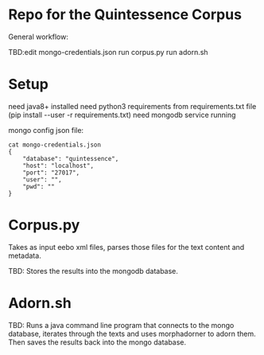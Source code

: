 # Repo for the Quintessence Corpus

General workflow:

TBD:edit mongo-credentials.json
run corpus.py 
run adorn.sh

# Setup

need java8+ installed
need python3 requirements from requirements.txt file (pip install --user -r requirements.txt)
need mongodb service running

mongo config json file:
```
cat mongo-credentials.json
{
    "database": "quintessence",
    "host": "localhost",
    "port": "27017",
    "user": "",
    "pwd": ""
}
```

# Corpus.py

Takes as input eebo xml files, parses those files for the text content and metadata. 

TBD:
Stores the results into the mongodb database.

# Adorn.sh
TBD:
Runs a java command line program that connects to the mongo database, iterates through the texts and uses morphadorner to adorn them. Then saves the results back into the mongo database.
